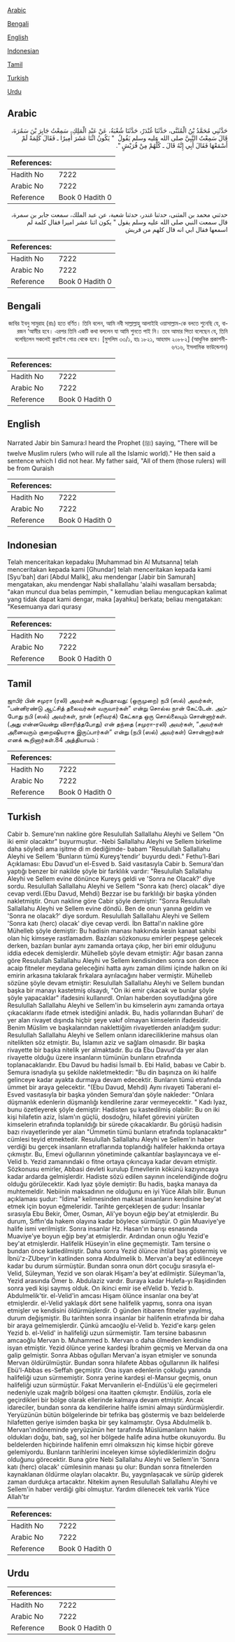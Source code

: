 [Arabic](#arabic)

[Bengali](#bengali)

[English](#english)

[Indonesian](#indonesian)

[Tamil](#tamil)

[Turkish](#turkish)

[Urdu](#urdu)

## Arabic


<div dir="rtl" lang="ar" style={{fontSize:'larger',backgroundColor:'#f8f9fa',padding:20}}>
حَدَّثَنِي مُحَمَّدُ بْنُ الْمُثَنَّى، حَدَّثَنَا غُنْدَرٌ، حَدَّثَنَا شُعْبَةُ، عَنْ عَبْدِ الْمَلِكِ، سَمِعْتُ جَابِرَ بْنَ سَمُرَةَ، قَالَ سَمِعْتُ النَّبِيَّ صلى الله عليه وسلم يَقُولُ ‏ "‏ يَكُونُ اثْنَا عَشَرَ أَمِيرًا ـ فَقَالَ كَلِمَةً لَمْ أَسْمَعْهَا فَقَالَ أَبِي إِنَّهُ قَالَ ـ كُلُّهُمْ مِنْ قُرَيْشٍ ‏"‏‏.‏
</div>
<div style={{backgroundColor:'#f8f9fa',padding:20, marginBottom: 10}}><table> <thead> <tr> <th>References:</th> <th></th> </tr> </thead> <tbody><tr><td>Hadith No</td><td>7222</td></tr><tr><td>Arabic No</td><td>7222</td></tr><tr><td>Reference</td><td>Book 0 Hadith 0</td></tr></tbody></table></div>


<div dir="rtl" lang="ar" style={{fontSize:'larger',backgroundColor:'#f8f9fa',padding:20}}>
حدثني محمد بن المثنى، حدثنا غندر، حدثنا شعبة، عن عبد الملك، سمعت جابر بن سمرة، قال سمعت النبي صلى الله عليه وسلم يقول " يكون اثنا عشر اميرا فقال كلمة لم اسمعها فقال ابي انه قال كلهم من قريش
</div>
<div style={{backgroundColor:'#f8f9fa',padding:20, marginBottom: 10}}><table> <thead> <tr> <th>References:</th> <th></th> </tr> </thead> <tbody><tr><td>Hadith No</td><td>7222</td></tr><tr><td>Arabic No</td><td>7222</td></tr><tr><td>Reference</td><td>Book 0 Hadith 0</td></tr></tbody></table></div>

## Bengali


<div dir="rtl" lang="bn" style={{fontSize:'larger',backgroundColor:'#f8f9fa',padding:20}}>
জাবির ইবনু সামুরাহ (রাঃ) হতে বর্ণিত। তিনি বলেন, আমি নবী সাল্লাল্লাহু আলাইহি ওয়াসাল্লাম-কে বলতে শুনেছি যে, বারজন ‘আমীর হবে। এরপর তিনি একটি কথা বললেন যা আমি শুনতে পাই নি। তবে আমার পিতা বলেছেন যে, তিনি বলেছিলেন সকলেই কুরাইশ গোত্র থেকে হবে। [মুসলিম ৩৩/১, হাঃ ১৮২১, আহমাদ ২০৮৮২] (আধুনিক প্রকাশনী- ৬৭১৬, ইসলামিক ফাউন্ডেশন)
</div>
<div style={{backgroundColor:'#f8f9fa',padding:20, marginBottom: 10}}><table> <thead> <tr> <th>References:</th> <th></th> </tr> </thead> <tbody><tr><td>Hadith No</td><td>7222</td></tr><tr><td>Arabic No</td><td>7222</td></tr><tr><td>Reference</td><td>Book 0 Hadith 0</td></tr></tbody></table></div>

## English


<div dir="ltr" lang="en" style={{fontSize:'larger',backgroundColor:'#f8f9fa',padding:20}}>
Narrated Jabir bin Samura:I heard the Prophet (ﷺ) saying, "There will be twelve Muslim rulers (who will rule all the Islamic world)." He then said a sentence which I did not hear. My father said, "All of them (those rulers) will be from Quraish
</div>
<div style={{backgroundColor:'#f8f9fa',padding:20, marginBottom: 10}}><table> <thead> <tr> <th>References:</th> <th></th> </tr> </thead> <tbody><tr><td>Hadith No</td><td>7222</td></tr><tr><td>Arabic No</td><td>7222</td></tr><tr><td>Reference</td><td>Book 0 Hadith 0</td></tr></tbody></table></div>

## Indonesian


<div dir="ltr" lang="id" style={{fontSize:'larger',backgroundColor:'#f8f9fa',padding:20}}>
Telah menceritakan kepadaku [Muhammad bin Al Mutsanna] telah menceritakan kepada kami [Ghundar] telah menceritakan kepada kami [Syu'bah] dari [Abdul Malik], aku mendengar [Jabir bin Samurah] mengatakan, aku mendengar Nabi shallallahu 'alaihi wasallam bersabda; "akan muncul dua belas pemimpin, " kemudian beliau mengucapkan kalimat yang tidak dapat kami dengar, maka [ayahku] berkata; beliau mengatakan: "Kesemuanya dari qurasy
</div>
<div style={{backgroundColor:'#f8f9fa',padding:20, marginBottom: 10}}><table> <thead> <tr> <th>References:</th> <th></th> </tr> </thead> <tbody><tr><td>Hadith No</td><td>7222</td></tr><tr><td>Arabic No</td><td>7222</td></tr><tr><td>Reference</td><td>Book 0 Hadith 0</td></tr></tbody></table></div>

## Tamil


<div dir="ltr" lang="ta" style={{fontSize:'larger',backgroundColor:'#f8f9fa',padding:20}}>
ஜாபிர் பின் சமுரா (ரலி) அவர்கள் கூறியதாவது: (ஒருமுறை) நபி (ஸல்) அவர்கள், “பன்னிரண்டு ஆட்சித் தலைவர்கள் வருவார்கள்” என்று சொல்ல நான் கேட்டேன். அப்போது நபி (ஸல்) அவர்கள், நான் (சரிவரக்) கேட்காத ஒரு சொல்லையும் சொன்னார்கள். (அது என்னவென்று விசாரித்தபோது) என் தந்தை (சமுரா-ரலி) அவர்கள், “அவர்கள் அனைவரும் குறைஷியராக இருப்பார்கள்” என்று (நபி (ஸல்) அவர்கள்) சொன்னார்கள் எனக் கூறினார்கள்.84 அத்தியாயம் :
</div>
<div style={{backgroundColor:'#f8f9fa',padding:20, marginBottom: 10}}><table> <thead> <tr> <th>References:</th> <th></th> </tr> </thead> <tbody><tr><td>Hadith No</td><td>7222</td></tr><tr><td>Arabic No</td><td>7222</td></tr><tr><td>Reference</td><td>Book 0 Hadith 0</td></tr></tbody></table></div>

## Turkish


<div dir="ltr" lang="tr" style={{fontSize:'larger',backgroundColor:'#f8f9fa',padding:20}}>
Cabir b. Semure'nın nakline göre Resulullah Sallallahu Aleyhi ve Sellem "On iki emir olacaktır" buyurmuştur. -Nebi Sallallahu Aleyhi ve Sellem birkelime daha söyledi ama işitme di m dediğimde- babam "Resulullah Sallallahu Aleyhi ve Sellem 'Bunların tümü Kureyş'tendir' buyurdu dedi." Fethu'l-Bari Açıklaması: Ebu Davud'un el-Esved b. Said vasıtasıyla Cabir b. Semura'dan yaptığı benzer bir nakilde şöyle bir farklılık vardır: "Resulullah Sallallahu Aleyhi ve Sellem evine dönünce Kureyş geldi ve 'Sonra ne Olacak?' diye sordu. Resulullah Sallallahu Aleyhi ve Sellem "Sonra katı (herc) olacak" diye cevap verdi.(Ebu Davud, Mehdi) Bezzar ise bu farklılığı bir başka yönden nakletmiştir. Onun nakline göre Cabir şöyle demiştir: "Sonra Resulullah Sallallahu Aleyhi ve Sellem evine döndü. Ben de onun yanına geldim ve 'Sonra ne olacak?' diye sordum. Resulullah Sallallahu Aleyhi ve Sellem 'Sonra katı (herc) olacak' diye cevap verdi. İbn Battal'ın nakline göre Mühelleb şöyle demiştir: Bu hadisin manası hakkında kesin kanaat sahibi olan hiç kimseye rastlamadım. Bazıları sözkonusu emirler peşpeşe gelecek derken, bazıları bunlar aynı zamanda ortaya çıkıp, her biri emir olduğunu iddia edecek demişlerdir. Mühelleb şöyle devam etmiştir: Ağır basan zanna göre Resulullah Sallallahu Aleyhi ve Sellem kendisinden sonra son derece acaip fitneler meydana geleceğini hatta aynı zaman dilimi içinde halkın on iki emirin arkasına takılarak fırkalara ayrılacağını haber vermiştir. Mühelleb sözüne şöyle devam etmiştir: Resulullah Sallallahu Aleyhi ve Sellem bundan başka bir manayı kastetmiş olsaydı, "On iki emir çıkacak ve bunlar şöyle şöyle yapacaklar" ifadesini kullanırdl. Onları haberden soyutladığına göre Resulullah Sallallahu Aleyhi ve Sellem'in bu kimselerin aynı zamanda ortaya çıkacaklarını ifade etmek istediğini anladık. Bu, hadis yollarından Buhari' de yer alan rivayet dışında hiçbir şeye vakıf olmayan kimselerin ifadesidir. Benim Müslim ve başkalarından naklettiğim rivayetlerden anladığım şudur: Resulullah Sallallahu Aleyhi ve Sellem onların idareciliklerine mahsus olan nitelikten söz etmiştir. Bu, İslamın aziz ve sağlam olmasıdır. Bir başka rivayette bir başka nitelik yer almaktadır. Bu da Ebu Davud'da yer alan rivayette olduğu üzere insanların tümünün bunların etrafında toplanacaklarıdır. Ebu Davud bu hadisi İsmail b. Ebi Halid, babası ve Cabir b. Semura isnadıyla şu şekilde nakletmektedir: "Bu din başınıza on iki halife gelinceye kadar ayakta durmaya devam edecektir. Bunların tümü etrafında ümmet bir araya gelecektir. "(Ebu Davud, Mehdi) Aynı rivayeti Taberani el-Esved vasıtasıyla bir başka yönden Semura'dan şöyle nakleder: "Onlara düşmanlık edenlerin düşmanlığı kendilerine zarar vermeyecektir. " Kadı Iyaz, bunu özetleyerek şöyle demiştir: Hadisten şu kastedilmiş olabilir: Bu on iki kişi hilafetin aziz, İslam'ın güçlü, dosdoğru, hilafet görevini yürüten kimselerin etrafında toplanıldığı bir sürede çıkacaklardır. Bu görüşü hadisin bazı rivayetlerinde yer alan "Ümmetin tümü bunların etrafında toplanacaktır" cümlesi teyid etmektedir. Resulullah Sallallahu Aleyhi ve Sellem'in haber verdiği bu gerçek insanların etraflarında toplandığı halifeler hakkında ortaya çıkmıştır. Bu, Emevi oğullarının yönetiminde çalkantılar başlayıncaya ve el-Velid b. Yezid zamanındaki o fitne ortaya çıkıncaya kadar devam etmiştir. Sözkonusu emirler, Abbasi devleti kurulup Emevllerin kökünü kazıyıncaya kadar ardarda gelmişlerdir. Hadiste sözü edilen sayının incelendiğinde doğru olduğu görülecektir. Kadı Iyaz şöyle demiştir: Bu hadis, başka manaya da muhtemeldir. Nebiinin maksadının ne olduğunu en iyi Yüce Allah bilir. Bunun açıklaması şudur: "İdima" kelimesinden maksat insanların kendisine bey'at etmek için boyun eğmeleridir. Tarihte gerçekleşen de şudur: İnsanlar sırasıyla Ebu Bekir, Ömer, Osman, Ali'ye boyun eğip bey'at etmişlerdir. Bu durum, Sıffın'da hakem olayına kadar böylece sürmüştür. O gün Muaviye'ye halife ismi verilmiştir. Sonra insanlar Hz. Hasan'ın barışı esnasında Muaviye'ye boyun eğip bey'at etmişlerdir. Ardından onun oğlu Yezid'e bey'at etmişlerdir. Halifelik Hüseyin'in eline geçmemiştir. Tam tersine o bundan önce katledilmiştir. Daha sonra Yezid ölünce ihtilaf baş göstermiş ve İbnü'z-ZUbeyr'in katlinden sonra Abdulmelik b. Mervan'a bey'at edilinceye kadar bu durum sürmüştür. Bundan sonra onun dört çocuğu sırasıyla el-Velid, Süleyman, Yezid ve son olarak Hişam'a bey'at edilmiştir. Süleyman'la, Yezid arasında Ömer b. Abdulaziz vardır. Buraya kadar Hulefa-yı Raşidinden sonra yedi kişi saymış olduk. On ikinci emir ise elVelid b. Yezid b. Abdulmelik'tir. el-Velid'in amcası Hişam ölünce insanlar ona bey'at etmişlerdir. el-Velid yaklaşık dört sene halifelik yapmış, sonra ona isyan etmişler ve kendisini öldürmüşlerdir. O günden itibaren fitneler yayılmış, durum değişmiştir. Bu tarihten sonra insanlar bir halifenin etrafında bir daha bir araya gelmemişlerdir. Çünkü amcaoğlu el-Velid b. Yezid'e karşı gelen Yezid b. el-Velid' in halifeliği uzun sürmemiştir. Tam tersine babasının amcaoğlu Mervan b. Muhammed b. Mervan o daha ölmeden kendisine isyan etmiştir. Yezid ölünce yerine kardeşi İbrahim geçmiş ve Mervan da ona galip gelmiştir. Sonra Abbas oğulları Mervan'a isyan etmişler ve sonunda Mervan öldürülmüştür. Bundan sonra hilafete Abbas oğullarının ilk halifesi Ebü'l-Abbas es-Seffah geçmiştir. Ona isyan edenlerin çokluğu yanında halifeliği uzun sürmemiştir. Sonra yerine kardeşi el-Mansur geçmiş, onun halifeliği uzun sürmüştür. Fakat Mervanilerin el-Endülüs'ü ele geçirmeleri nedeniyle uzak mağrib bölgesi ona itaatten çıkmıştır. Endülüs, zorla ele geçirdikleri bir bölge olarak ellerinde kalmaya devam etmiştir. Ancak idareciler, bundan sonra da kendilerine halife ismini almayı sürdürmüşlerdir. Yeryüzünün bütün bölgelerinde bir tefrika baş göstermiş ve bazı beldelerde hilafetten geriye isimden başka bir şey kalmamıştır. Oysa Abdulmelik b. Mervan'ındöneminde yeryüzünün her tarafında Müslümanların hakim oldukları doğu, batı, sağ, sol her bölgede halife adına hutbe okunuyordu. Bu beldelerden hiçbirinde halifenin emri olmaksızın hiç kimse hiçbir göreve gelemiyordu. Bunların tarihlerini inceleyen kimse söylediklerimizin doğru olduğunu görecektir. Buna göre Nebi Sallallahu Aleyhi ve Sellem'in 'Sonra katı (herc) olacak' cümlesinin manası şu olur: Bundan sonra fitnelerden kaynaklanan öldürme olayları olacaktır. Bu, yaygınlaşacak ve sürüp giderek zaman durdukça artacaktır. Nitekim aynen Resulullah Sallallahu Aleyhi ve Sellem'in haber verdiği gibi olmuştur. Yardım dilenecek tek varlık Yüce Allah'tır
</div>
<div style={{backgroundColor:'#f8f9fa',padding:20, marginBottom: 10}}><table> <thead> <tr> <th>References:</th> <th></th> </tr> </thead> <tbody><tr><td>Hadith No</td><td>7222</td></tr><tr><td>Arabic No</td><td>7222</td></tr><tr><td>Reference</td><td>Book 0 Hadith 0</td></tr></tbody></table></div>

## Urdu


<div dir="rtl" lang="ur" style={{fontSize:'larger',backgroundColor:'#f8f9fa',padding:20}}>

</div>
<div style={{backgroundColor:'#f8f9fa',padding:20, marginBottom: 10}}><table> <thead> <tr> <th>References:</th> <th></th> </tr> </thead> <tbody><tr><td>Hadith No</td><td>7222</td></tr><tr><td>Arabic No</td><td>7222</td></tr><tr><td>Reference</td><td>Book 0 Hadith 0</td></tr></tbody></table></div>